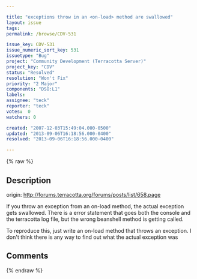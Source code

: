 ```yaml
---

title: "exceptions throw in an <on-load> method are swallowed"
layout: issue
tags: 
permalink: /browse/CDV-531

issue_key: CDV-531
issue_numeric_sort_key: 531
issuetype: "Bug"
project: "Community Development (Terracotta Server)"
project_key: "CDV"
status: "Resolved"
resolution: "Won't Fix"
priority: "2 Major"
components: "DSO:L1"
labels: 
assignee: "teck"
reporter: "teck"
votes:  0
watchers: 0

created: "2007-12-03T15:49:04.000-0500"
updated: "2013-09-06T16:18:56.000-0400"
resolved: "2013-09-06T16:18:56.000-0400"

---
```




{% raw %}



## Description

<div markdown="1" class="description">

origin: http://forums.terracotta.org/forums/posts/list/658.page

If you throw an exception from an on-load method, the actual exception gets swallowed. There is a error statement that goes both the console and the terracotta log file, but the wrong beanshell method is getting called. 

To reproduce this, just write an on-load method that throws an exception. I don't think there is any way to find out what the actual exception was




</div>

## Comments



{% endraw %}
